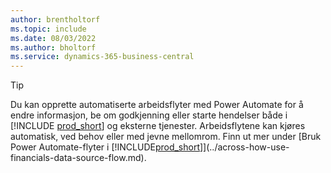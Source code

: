 ```yaml
---
author: brentholtorf
ms.topic: include
ms.date: 08/03/2022
ms.author: bholtorf
ms.service: dynamics-365-business-central
---
```

> [!TIP]
> Du kan opprette automatiserte arbeidsflyter med Power Automate for å endre informasjon, be om godkjenning eller starte hendelser både i [!INCLUDE [prod_short](prod_short.md)] og eksterne tjenester. Arbeidsflytene kan kjøres automatisk, ved behov eller med jevne mellomrom. Finn ut mer under [Bruk Power Automate-flyter i [!INCLUDE[prod_short](includes/prod_short.md)]](../across-how-use-financials-data-source-flow.md).
